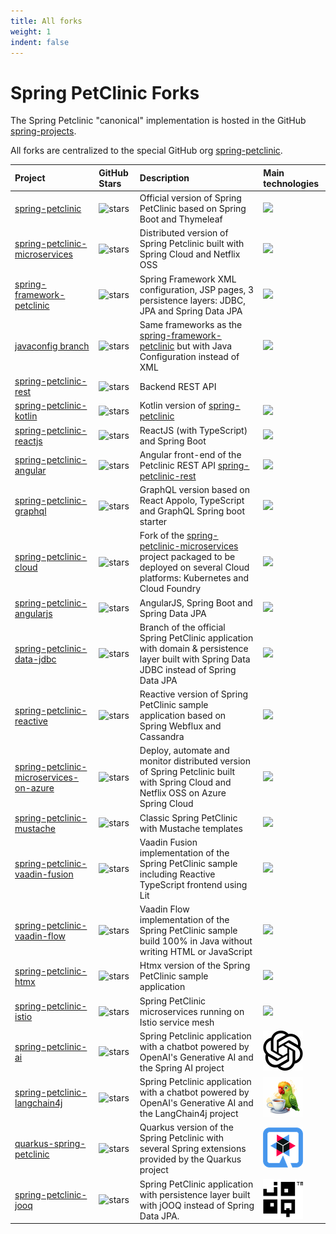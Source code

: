```yaml
---
title: All forks
weight: 1
indent: false
---
```


# Spring PetClinic Forks

The Spring Petclinic "canonical" implementation is hosted in the GitHub [spring-projects](https://github.com/spring-projects/spring-petclinic).

All forks are centralized to the special GitHub org [spring-petclinic](https://github.com/spring-petclinic).


| Project                                   | GitHub Stars                                                                                                              | Description                                                                                                                                | Main technologies                        |
|:------------------------------------------|:--------------------------------------------------------------------------------------------------------------------------|:-------------------------------------------------------------------------------------------------------------------------------------------|:-----------------------------------------|
| [spring-petclinic]                        | ![stars](https://img.shields.io/github/stars/spring-projects/spring-petclinic.svg?style=social&label=Star)                | Official version of Spring PetClinic based on Spring Boot and Thymeleaf                                                                    | ![](../images/icon-spring-boot.png)      |
| [spring-petclinic-microservices]          | ![stars](https://img.shields.io/github/stars/spring-petclinic/spring-petclinic-microservices.svg?style=social&label=Star) | Distributed version of Spring Petclinic built with Spring Cloud and Netflix OSS                                                            | ![](../images/icon-spring-cloud.png)     |
| [spring-framework-petclinic]              | ![stars](https://img.shields.io/github/stars/spring-petclinic/spring-framework-petclinic.svg?style=social&label=Star)     | Spring Framework XML configuration, JSP pages, 3 persistence layers: JDBC, JPA and Spring Data JPA                                         | ![](../images/icon-spring-framework.png) |
| [javaconfig branch]                       | ![stars](https://img.shields.io/github/stars/spring-petclinic/spring-framework-petclinic.svg?style=social&label=Star)     | Same frameworks as the [spring-framework-petclinic][] but with Java Configuration instead of XML                                           | ![](../images/icon-spring-framework.png) |
| [spring-petclinic-rest]                   | ![stars](https://img.shields.io/github/stars/spring-petclinic/spring-petclinic-rest.svg?style=social&label=Star)          | Backend REST API                                                                                                                           |                                          |
| [spring-petclinic-kotlin]                 | ![stars](https://img.shields.io/github/stars/spring-petclinic/spring-petclinic-kotlin.svg?style=social&label=Star)        | Kotlin version of [spring-petclinic][]                                                                                                     | ![](../images/icon-kotlin.png)           |
| [spring-petclinic-reactjs]                | ![stars](https://img.shields.io/github/stars/spring-petclinic/spring-petclinic-reactjs.svg?style=social&label=Star)       | ReactJS (with TypeScript) and Spring Boot                                                                                                  | ![](../images/icon-react.png)            |
| [spring-petclinic-angular]                | ![stars](https://img.shields.io/github/stars/spring-petclinic/spring-petclinic-angular.svg?style=social&label=Star)       | Angular front-end of the Petclinic REST API [spring-petclinic-rest][]                                                                      | ![](../images/icon-angular.png)          |
| [spring-petclinic-graphql]                | ![stars](https://img.shields.io/github/stars/spring-petclinic/spring-petclinic-graphql.svg?style=social&label=Star)       | GraphQL version based on React Appolo, TypeScript and GraphQL Spring boot starter                                                          | ![](../images/icon-graphql.png)          |
| [spring-petclinic-cloud]                  | ![stars](https://img.shields.io/github/stars/spring-petclinic/spring-petclinic-cloud.svg?style=social&label=Star)         | Fork of the [spring-petclinic-microservices] project packaged to be deployed on several Cloud platforms: Kubernetes and Cloud Foundry      | ![](../images/icon-kubernetes.png)       |
| [spring-petclinic-angularjs]              | ![stars](https://img.shields.io/github/stars/spring-petclinic/spring-petclinic-angularjs.svg?style=social&label=Star)     | AngularJS, Spring Boot and Spring Data JPA                                                                                                 | ![](../images/icon-angularjs.png)        |
| [spring-petclinic-data-jdbc]              | ![stars](https://img.shields.io/github/stars/spring-petclinic/spring-petclinic-data-jdbc.svg?style=social&label=Star)     | Branch of the official Spring PetClinic application with domain & persistence layer built with Spring Data JDBC instead of Spring Data JPA | ![](../images/icon-spring-boot.png)      |
| [spring-petclinic-reactive]               | ![stars](https://img.shields.io/github/stars/spring-petclinic/spring-petclinic-reactive.svg?style=social&label=Star)      | Reactive version of Spring PetClinic sample application based on Spring Webflux and Cassandra                                              | ![](../images/icon-cassandra.png)        |
| [spring-petclinic-microservices-on-azure] | ![stars](https://img.shields.io/github/stars/azure-samples/spring-petclinic-microservices.svg?style=social&label=Star)    | Deploy, automate and monitor distributed version of Spring Petclinic built with Spring Cloud and Netflix OSS on Azure Spring Cloud         | ![](../images/icon-spring-cloud.png)     |
| [spring-petclinic-mustache]               | ![stars](https://img.shields.io/github/stars/spring-petclinic/spring-petclinic-mustache.svg?style=social&label=Star)      | Classic Spring PetClinic with Mustache templates                                                                                           | ![](../images/icon-mustache.png)         |
| [spring-petclinic-vaadin-fusion]          | ![stars](https://img.shields.io/github/stars/spring-petclinic/spring-petclinic-vaadin-fusion.svg?style=social&label=Star) | Vaadin Fusion implementation of the Spring PetClinic sample including Reactive TypeScript frontend using Lit                               | ![](../images/icon-vaadin.png)           |
| [spring-petclinic-vaadin-flow]            | ![stars](https://img.shields.io/github/stars/spring-petclinic/spring-petclinic-vaadin-flow.svg?style=social&label=Star)   | Vaadin Flow implementation of the Spring PetClinic sample build 100% in Java without writing HTML or JavaScript                            | ![](../images/icon-vaadin.png)           |
| [spring-petclinic-htmx]                   | ![stars](https://img.shields.io/github/stars/spring-petclinic/spring-petclinic-htmx.svg?style=social&label=Star)          | Htmx version of the Spring PetClinic sample application                                                                                    | ![](../images/htmx_logo.png)             |
| [spring-petclinic-istio]                  | ![stars](https://img.shields.io/github/stars/spring-petclinic/spring-petclinic-istio.svg?style=social&label=Star)         | Spring PetClinic microservices running on Istio service mesh                                                                               | ![](../images/icon-istio.png)            |
| [spring-petclinic-ai]                     | ![stars](https://img.shields.io/github/stars/spring-petclinic/spring-petclinic-ai.svg?style=social&label=Star)            | Spring Petclinic application with a chatbot powered by OpenAI's Generative AI and the Spring AI project                                    | ![](../images/icon-openai.jpg)           |
| [spring-petclinic-langchain4j]            | ![stars](https://img.shields.io/github/stars/spring-petclinic/spring-petclinic-langchain4j.svg?style=social&label=Star)   | Spring Petclinic application with a chatbot powered by OpenAI's Generative AI and the LangChain4j project                                  | ![](../images/icon-langchain4j.png)      |
| [quarkus-spring-petclinic]                | ![stars](https://img.shields.io/github/stars/spring-petclinic/quarkus-spring-petclinic.svg?style=social&label=Star)       | Quarkus version of the Spring Petclinic with several Spring extensions provided by the Quarkus project                                     | ![](../images/icon-quarkus.png)          |
| [spring-petclinic-jooq]                   | ![stars](https://img.shields.io/github/stars/spring-petclinic/spring-petclinic-jooq.svg?style=social&label=Star)          | Spring PetClinic application with persistence layer built with jOOQ instead of Spring Data JPA.                                   | ![](../images/icon-jooq.png)             |


[spring-petclinic]: https://github.com/spring-projects/spring-petclinic
[spring-framework-petclinic]: https://github.com/spring-petclinic/spring-framework-petclinic
[spring-petclinic-angularjs]: https://github.com/spring-petclinic/spring-petclinic-angularjs 
[javaconfig branch]: https://github.com/spring-petclinic/spring-framework-petclinic/tree/javaconfig
[spring-petclinic-angular]: https://github.com/spring-petclinic/spring-petclinic-angular
[spring-petclinic-data-jdbc]: https://github.com/spring-petclinic/spring-petclinic-data-jdbc
[spring-petclinic-microservices]: https://github.com/spring-petclinic/spring-petclinic-microservices
[spring-petclinic-microservices-on-azure]: https://github.com/azure-samples/spring-petclinic-microservices
[spring-petclinic-reactjs]: https://github.com/spring-petclinic/spring-petclinic-reactjs
[spring-petclinic-graphql]: https://github.com/spring-petclinic/spring-petclinic-graphql
[spring-petclinic-kotlin]: https://github.com/spring-petclinic/spring-petclinic-kotlin
[spring-petclinic-rest]: https://github.com/spring-petclinic/spring-petclinic-rest
[spring-petclinic-cloud]: https://github.com/spring-petclinic/spring-petclinic-cloud
[spring-petclinic-reactive]: https://github.com/spring-petclinic/spring-petclinic-reactive
[spring-petclinic-mustache]: https://github.com/spring-petclinic/spring-petclinic-mustache
[spring-petclinic-vaadin-fusion]: https://github.com/spring-petclinic/spring-petclinic-vaadin-fusion
[spring-petclinic-vaadin-flow]: https://github.com/spring-petclinic/spring-petclinic-vaadin-flow
[spring-petclinic-htmx]: https://github.com/spring-petclinic/spring-petclinic-htmx
[spring-petclinic-istio]: https://github.com/spring-petclinic/spring-petclinic-istio
[spring-petclinic-ai]: https://github.com/spring-petclinic/spring-petclinic-ai
[spring-petclinic-langchain4j]: https://github.com/spring-petclinic/spring-petclinic-langchain4j
[quarkus-spring-petclinic]: https://github.com/spring-petclinic/quarkus-spring-petclinic
[spring-petclinic-jooq]: https://github.com/spring-petclinic/spring-petclinic-jooq
